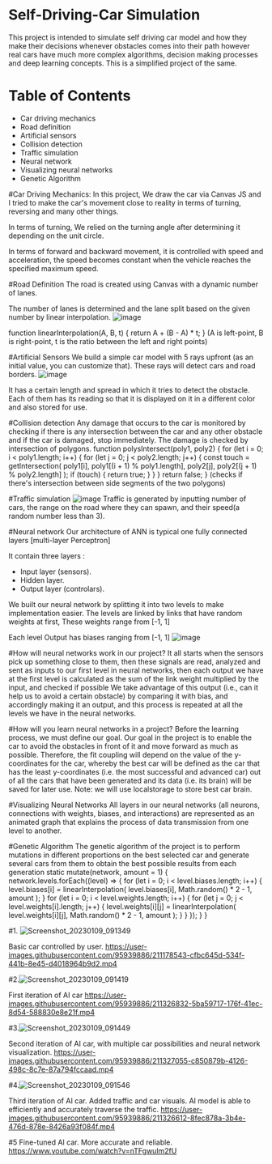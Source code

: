 # Self-Driving-Car Simulation
This project is intended to simulate self driving car model and how they make their decisions whenever obstacles comes into their path however real cars have much more complex algorithms, decision making processes and deep learning concepts. This is a simplified project of the same.

# Table of Contents
- Car driving mechanics
- Road definition
- Artificial sensors
- Collision detection
- Traffic simulation
- Neural network
- Visualizing neural networks
- Genetic Algorithm

#Car Driving Mechanics:
In this project, We draw the car via Canvas JS and I tried to make the car's movement close to reality in terms of turning, reversing and many other things.

In terms of turning, We relied on the turning angle after determining it depending on the unit circle.

In terms of forward and backward movement, it is controlled with speed and acceleration, the speed becomes constant when the vehicle reaches the specified maximum speed.

#Road Definition
The road is created using Canvas with a dynamic number of lanes.

The number of lanes is determined and the lane split based on the given number by linear interpolation.
![image](https://user-images.githubusercontent.com/95939886/212676184-a03ba865-10b1-4bdc-a406-c4ec3ef7df9a.png)

function linearInterpolation(A, B, t) {
return A + (B - A) * t;
} 
(A is left-point, B is right-point, t is the ratio between the left and right points)

#Artificial Sensors
We build a simple car model with 5 rays upfront (as an initial value, you can customize that). These rays will detect cars and road borders.
![image](https://user-images.githubusercontent.com/95939886/212676219-f60236b3-22c7-4635-8ec0-3a438e6344d6.png)

It has a certain length and spread in which it tries to detect the obstacle.
Each of them has its reading so that it is displayed on it in a different color and also stored for use.

#Collision detection
Any damage that occurs to the car is monitored by checking if there is any intersection between the car and any other obstacle and if the car is damaged, stop immediately.
The damage is checked by intersection of polygons.
function polysIntersect(poly1, poly2) {
  for (let i = 0; i < poly1.length; i++) {
    for (let j = 0; j < poly2.length; j++) {
      const touch = getIntersection(
        poly1[i],
        poly1[(i + 1) % poly1.length],
        poly2[j],
        poly2[(j + 1) % poly2.length]
      );
      if (touch) {
        return true;
      }
    }
  }
  return false;
}
(checks if there's intersection between side segments of the two polygons)

#Traffic simulation
![image](https://user-images.githubusercontent.com/95939886/212676635-ddbf20b2-7571-4118-a6f9-084040ab0baf.png)
Traffic is generated by inputting number of cars, the range on the road where they can spawn, and their speed(a random number less than 3).

#Neural network
Our architecture of ANN is typical one fully connected layers [multi-layer Perceptron]

It contain three layers :
- Input layer (sensors).
- Hidden layer.
- Output layer (controlars).

We built our neural network by splitting it into two levels to make implementation easier. The levels are linked by links that have random weights at first, These weights range from [-1, 1]

Each level Output has biases ranging from [-1, 1]
![image](https://user-images.githubusercontent.com/95939886/212676903-26aa4e27-3314-4ce9-8727-b22e8b5570c6.png)

#How will neural networks work in our project?
It all starts when the sensors pick up something close to them, then these signals are read, analyzed and sent as inputs to our first level in neural networks, then each output we have at the first level is calculated as the sum of the link weight multiplied by the input, and checked if possible We take advantage of this output (i.e., can it help us to avoid a certain obstacle) by comparing it with bias, and accordingly making it an output, and this process is repeated at all the levels we have in the neural networks.

#How will you learn neural networks in a project?
Before the learning process, we must define our goal.
Our goal in the project is to enable the car to avoid the obstacles in front of it and move forward as much as possible. Therefore, the fit coupling will depend on the value of the y-coordinates for the car, whereby the best car will be defined as the car that has the least y-coordinates (i.e. the most successful and advanced car) out of all the cars that have been generated and its data (i.e. its brain) will be saved for later use.
Note: we will use localstorage to store best car brain.

#Visualizing Neural Networks
All layers in our neural networks (all neurons, connections with weights, biases, and interactions) are represented as an animated graph that explains the process of data transmission from one level to another.

#Genetic Algorithm
The genetic algorithm of the project is to perform mutations in different proportions on the best selected car and generate several cars from them to obtain the best possible results from each generation
static mutate(network, amount = 1) {
    network.levels.forEach((level) => {
      for (let i = 0; i < level.biases.length; i++) {
        level.biases[i] = linearInterpolation(
          level.biases[i],
          Math.random() * 2 - 1,
          amount
        );
      }
      for (let i = 0; i < level.weights.length; i++) {
        for (let j = 0; j < level.weights[i].length; j++) {
          level.weights[i][j] = linearInterpolation(
            level.weights[i][j],
            Math.random() * 2 - 1,
            amount
          );
        }
      }
    });
  }
}


#1. ![Screenshot_20230109_091349](https://user-images.githubusercontent.com/95939886/211328593-5790c214-34f7-47a9-b932-ad16c3592414.png)

Basic car controlled by user.
https://user-images.githubusercontent.com/95939886/211178543-cfbc645d-534f-441b-8e45-d4018964b9d2.mp4

#2.![Screenshot_20230109_091419](https://user-images.githubusercontent.com/95939886/211328649-a7e604ea-41e4-4044-9dca-c41bcded8957.png)

First iteration of AI car
https://user-images.githubusercontent.com/95939886/211326832-5ba59717-176f-41ec-8d54-588830e8e21f.mp4

#3.![Screenshot_20230109_091449](https://user-images.githubusercontent.com/95939886/211328673-113bb6c8-7acf-42b7-8a0b-2dfa9faba7b9.png)

Second iteration of AI car, with multiple car possibilities and neural network visualization.
https://user-images.githubusercontent.com/95939886/211327055-c850879b-4126-498c-8c7e-87a794fccaad.mp4

#4.![Screenshot_20230109_091546](https://user-images.githubusercontent.com/95939886/211328698-a3b0bee4-cbf4-4f9c-ad4b-cc217d09971c.png)

Third iteration of AI car. Added traffic and car visuals. AI model is able to efficiently and accurately traverse the traffic.
https://user-images.githubusercontent.com/95939886/211326612-8fec878a-3b4e-476d-878e-8426a93f084f.mp4

#5 Fine-tuned AI car. More accurate and reliable.
https://www.youtube.com/watch?v=nTFgwulm2fU
